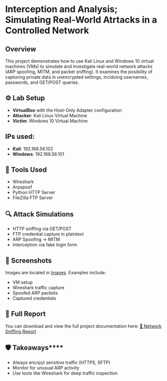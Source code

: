 # Interception and Analysis; Simulating Real-World Atrtacks in a Controlled Network

## Overview

This project demonstrates how to use Kali Linux and Windows 10 virtual machines (VMs) to simulate and investigate real-world network attacks (ARP spoofing, MITM, and packet sniffing). It examines the posibility of capturing private data in unencrypted settings, inclduing usernames, passwords, and GET/POST queries.

## ⚙️ Lab Setup

- **VirtualBox** with the Host-Only Adapter configuration
- **Attacker**: Kali Linux Virtual Machine
- **Victim**: Windows 10 Virtual Machine
## IPs used:
- **Kali**: 192.168.56.102
- **Windows**: 192.168.56.101   

## 🔧 Tools Used

- Wireshark
- Arpspoof
- Python HTTP Server
- FileZilla FTP Server

## 🔍 Attack Simulations

- HTTP sniffing via GET/POST
- FTP credential capture in plaintext
- ARP Spoofing -> MITM
- Interception via fake login form

## 📸 Screenshots

Images are located in [Images](images). Examples include:

- VM setup 
- Wireshark traffic capture 
- Spoofed ARP packets
- Captured credentials

## 📄 Full Report

You can download and view the full project documentation here:
[📄 Network Sniffing Report](./Network_Sniffing_Report.pdf)




## 🛡️ Takeaways****

- Always encrpyt sensitive traffic (HTTPS, SFTP)
- Monitor for unusual ARP activity
- Use tools like Wireshark for deep traffic inspection
